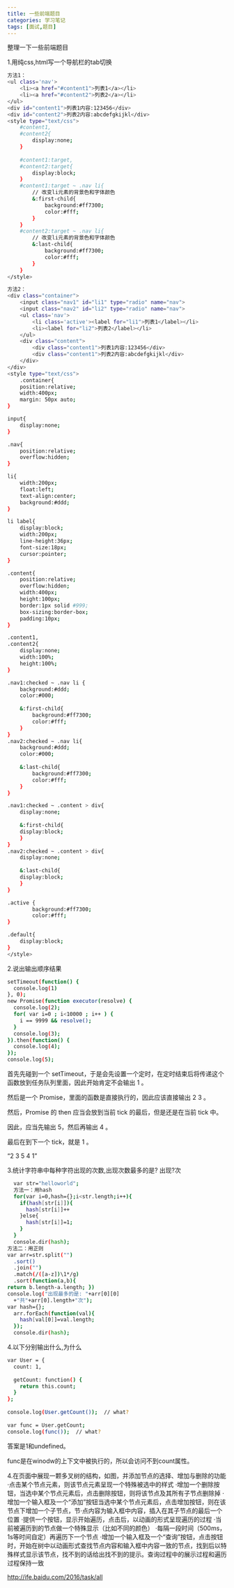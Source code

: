 ```yaml
---
title: 一些前端题目
categories: 学习笔记
tags: [面试,题目]
---
```

整理一下一些前端题目
<!-- more -->
1.用纯css,html写一个导航栏的tab切换
``` bash
方法1：
<ul class='nav'>
    <li><a href="#content1">列表1</a></li>
    <li><a href="#content2">列表2</a></li>
</ul>
<div id="content1">列表1内容:123456</div>
<div id="content2">列表2内容:abcdefgkijkl</div>
<style type="text/css">
	#content1,
	#content2{
	    display:none;
	}
 
	#content1:target,
	#content2:target{
	    display:block;
	}
	#content1:target ~ .nav li{
	    // 改变li元素的背景色和字体颜色
	    &:first-child{
	        background:#ff7300;
	        color:#fff;
	    }
	}
	#content2:target ~ .nav li{
	    // 改变li元素的背景色和字体颜色
	    &:last-child{
	        background:#ff7300;
	        color:#fff;
	    }
	}
</style>

方法2：
<div class="container">
    <input class="nav1" id="li1" type="radio" name="nav">
    <input class="nav2" id="li2" type="radio" name="nav">
    <ul class='nav'>
        <li class='active'><label for="li1">列表1</label></li>
        <li><label for="li2">列表2</label></li>
    </ul>
    <div class="content">
        <div class="content1">列表1内容:123456</div>
        <div class="content1">列表2内容:abcdefgkijkl</div>
    </div>
</div>
<style type="text/css">
	.container{
    position:relative;
    width:400px;
    margin: 50px auto;
}

input{
    display:none;
}

.nav{
    position:relative;
    overflow:hidden;
}

li{
    width:200px;
    float:left;
    text-align:center;
    background:#ddd;
}

li label{
    display:block;
    width:200px;
    line-height:36px;
    font-size:18px;
    cursor:pointer;
}

.content{
    position:relative;
    overflow:hidden;
    width:400px;
    height:100px;
    border:1px solid #999;
    box-sizing:border-box;
    padding:10px;
}

.content1,
.content2{
    display:none;
    width:100%;
    height:100%;
}

.nav1:checked ~ .nav li {
    background:#ddd;
    color:#000;
    
    &:first-child{
        background:#ff7300;
        color:#fff;
    }
}
.nav2:checked ~ .nav li{
    background:#ddd;
    color:#000;
    
    &:last-child{
        background:#ff7300;
        color:#fff;
    }
}

.nav1:checked ~ .content > div{
    display:none;
    
    &:first-child{
    display:block;
    }
}
.nav2:checked ~ .content > div{
    display:none;
    
    &:last-child{
    display:block;
    }
}

.active {
        background:#ff7300;
        color:#fff;
}

.default{
    display:block;
}
</style>

```
2.说出输出顺序结果

``` bash
setTimeout(function() {
  console.log(1)
}, 0);
new Promise(function executor(resolve) {
  console.log(2);
  for( var i=0 ; i<10000 ; i++ ) {
    i == 9999 && resolve();
  }
  console.log(3);
}).then(function() {
  console.log(4);
});
console.log(5);
```
首先先碰到一个 setTimeout，于是会先设置一个定时，在定时结束后将传递这个函数放到任务队列里面，因此开始肯定不会输出 1 。

然后是一个 Promise，里面的函数是直接执行的，因此应该直接输出 2 3 。

然后，Promise 的 then 应当会放到当前 tick 的最后，但是还是在当前 tick 中。

因此，应当先输出 5，然后再输出 4 。

最后在到下一个 tick，就是 1 。

“2 3 5 4 1”

3.统计字符串中每种字符出现的次数,出现次数最多的是? 出现?次
``` bash
  var str="helloworld";
  方法一：用hash
  for(var i=0,hash={};i<str.length;i++){
    if(hash[str[i]]){
      hash[str[i]]++
    }else{
      hash[str[i]]=1;
    }
  }
  console.dir(hash);
方法二：用正则
var arr=str.split("")
  .sort()
  .join("")
  .match(/([a-z])\1*/g)
  .sort(function(a,b){
return b.length-a.length; })
console.log("出现最多的是: "+arr[0][0]
  +"共"+arr[0].length+"次");
var hash={};
  arr.forEach(function(val){
    hash[val[0]]=val.length;
  });
  console.dir(hash);
```
4.以下分别输出什么,为什么
``` bash
var User = {
  count: 1,
 
  getCount: function() {
    return this.count;
  }
};
 
console.log(User.getCount());  // what?
 
var func = User.getCount;
console.log(func());  // what?
```
答案是1和undefined。

func是在winodw的上下文中被执行的，所以会访问不到count属性。

4.在页面中展现一颗多叉树的结构，如图，并添加节点的选择、增加与删除的功能
 ·点击某个节点元素，则该节点元素呈现一个特殊被选中的样式
 ·增加一个删除按钮，当选中某个节点元素后，点击删除按钮，则将该节点及其所有子节点删除掉
 ·增加一个输入框及一个“添加”按钮当选中某个节点元素后，点击增加按钮，则在该节点下增加一个子节点，节·点内容为输入框中内容，插入在其子节点的最后一个位置
 ·提供一个按钮，显示开始遍历，点击后，以动画的形式呈现遍历的过程
 ·当前被遍历到的节点做一个特殊显示（比如不同的颜色）
 ·每隔一段时间（500ms，1s等时间自定）再遍历下一个节点
 ·增加一个输入框及一个“查询”按钮，点击按钮时，开始在树中以动画形式查找节点内容和输入框中内容一致的节点，找到后以特殊样式显示该节点，找不到的话给出找不到的提示。查询过程中的展示过程和遍历过程保持一致

 http://ife.baidu.com/2016/task/all